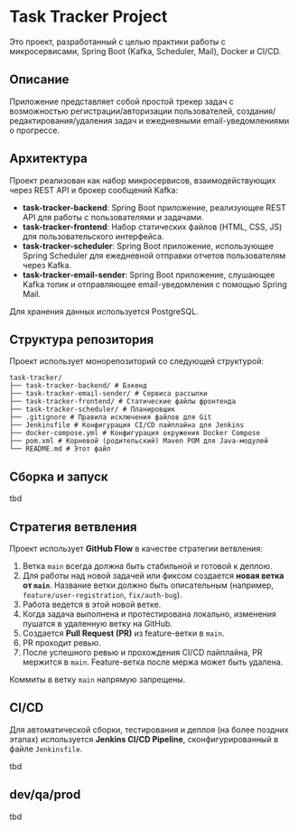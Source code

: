 # Task Tracker Project

Это проект, разработанный с целью практики работы с микросервисами, Spring Boot (Kafka, Scheduler, Mail), Docker и CI/CD.

## Описание

Приложение представляет собой простой трекер задач с возможностью регистрации/авторизации пользователей, создания/редактирования/удаления задач и ежедневными email-уведомлениями о прогрессе.

## Архитектура

Проект реализован как набор микросервисов, взаимодействующих через REST API и брокер сообщений Kafka:

*   **task-tracker-backend**: Spring Boot приложение, реализующее REST API для работы с пользователями и задачами.
*   **task-tracker-frontend**: Набор статических файлов (HTML, CSS, JS) для пользовательского интерфейса.
*   **task-tracker-scheduler**: Spring Boot приложение, использующее Spring Scheduler для ежедневной отправки отчетов пользователям через Kafka.
*   **task-tracker-email-sender**: Spring Boot приложение, слушающее Kafka топик и отправляющее email-уведомления с помощью Spring Mail.

Для хранения данных используется PostgreSQL.

## Структура репозитория

Проект использует монорепозиторий со следующей структурой:

```
task-tracker/
├── task-tracker-backend/ # Бэкенд
├── task-tracker-email-sender/ # Сервиса рассылки
├── task-tracker-frontend/ # Статические файлы фронтенда
├── task-tracker-scheduler/ # Планировщик
├── .gitignore # Правила исключения файлов для Git
├── Jenkinsfile # Конфигурация CI/CD пайплайна для Jenkins
├── docker-compose.yml # Конфигурация окружения Docker Compose
├── pom.xml # Корневой (родительский) Maven POM для Java-модулей
└── README.md # Этот файл
```

## Сборка и запуск

tbd

## Стратегия ветвления

Проект использует **GitHub Flow** в качестве стратегии ветвления:

1.  Ветка `main` всегда должна быть стабильной и готовой к деплою.
2.  Для работы над новой задачей или фиксом создается **новая ветка от `main`**. Название ветки должно быть описательным (например, `feature/user-registration`, `fix/auth-bug`).
3.  Работа ведется в этой новой ветке.
4.  Когда задача выполнена и протестирована локально, изменения пушатся в удаленную ветку на GitHub.
5.  Создается **Pull Request (PR)** из feature-ветки в `main`.
6.  PR проходит ревью.
7.  После успешного ревью и прохождения CI/CD пайплайна, PR мержится в `main`. Feature-ветка после мержа может быть удалена.

Коммиты в ветку `main` напрямую запрещены.

## CI/CD

Для автоматической сборки, тестирования и деплоя (на более поздних этапах) используется **Jenkins CI/CD Pipeline**, сконфигурированный в файле `Jenkinsfile`.

tbd

## dev/qa/prod

tbd